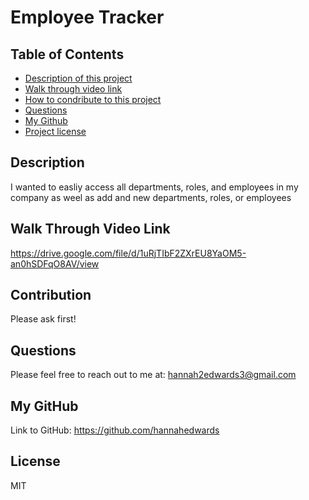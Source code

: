 # Employee Tracker
## Table of Contents
- [Description of this project](#Description)
- [Walk through video link](#walk-through)
- [How to condribute to this project](#Contribution)
- [Questions](#Email)
- [My Github](#GitHub)
- [Project license](#License)
## Description
I wanted to easliy access all departments, roles, and employees in my company as weel as add and new departments, roles, or employees
## Walk Through Video Link
https://drive.google.com/file/d/1uRjTIbF2ZXrEU8YaOM5-an0hSDFqO8AV/view
## Contribution
Please ask first!
## Questions
Please feel free to reach out to me at: hannah2edwards3@gmail.com
## My GitHub
Link to GitHub: https://github.com/hannahedwards
## License
MIT
